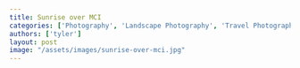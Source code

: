 ```yaml
---
title: Sunrise over MCI
categories: ['Photography', 'Landscape Photography', 'Travel Photography']
authors: ['tyler']
layout: post
image: "/assets/images/sunrise-over-mci.jpg"
---
```

